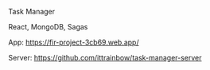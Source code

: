 Task Manager

React, MongoDB, Sagas

App: https://fir-project-3cb69.web.app/

Server: https://github.com/ittrainbow/task-manager-server
